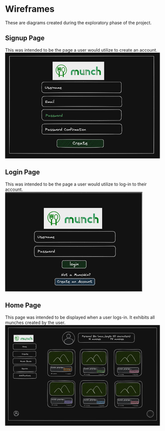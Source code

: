 # Wireframes

These are diagrams created during the exploratory phase of the project.

## Signup Page

This was intended to be the page a user would utilize to create an account.
<br>
![Signup Page](wireframes/signup-page.png)

## Login Page

This was intended to be the page a user would utilize to log-in to their account.
<br>
![Login Page](wireframes/login-page.png)

## Home Page

This page was intended to be displayed when a user logs-in. It exhibits all munches created by the user.
<br>
![Home Page](wireframes/home-page.png)
